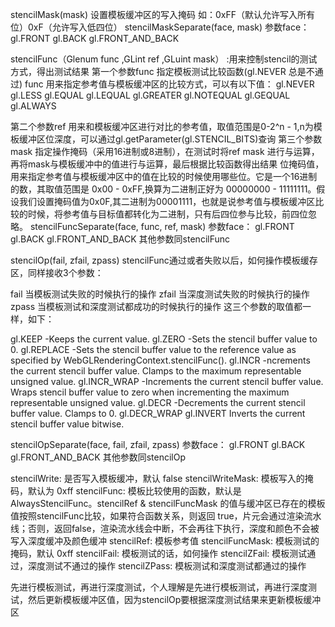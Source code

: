 stencilMask(mask)
设置模板缓冲区的写入掩码 如：0xFF（默认允许写入所有位）0xF（允许写入低四位）
stencilMaskSeparate(face, mask)
参数face：
gl.FRONT
gl.BACK
gl.FRONT_AND_BACK

stencilFunc（Glenum func ,GLint ref ,GLuint mask） :用来控制stencil的测试方式，得出测试结果
第一个参数func 指定模板测试比较函数(gl.NEVER 总是不通过)
func 用来指定参考值与模板缓冲区的比较方式，可以有以下值：
gl.NEVER
gl.LESS
gl.EQUAL
gl.LEQUAL
gl.GREATER
gl.NOTEQUAL
gl.GEQUAL
gl.ALWAYS

第二个参数ref 用来和模板缓冲区进行对比的参考值，取值范围是0-2^n - 1,n为模板缓冲区位深度，可以通过gl.getParameter(gl.STENCIL_BITS)查询
第三个参数mask 指定操作掩码（采用16进制或8进制），在测试时将ref mask 进行与运算，再将mask与模板缓冲中的值进行与运算，最后根据比较函数得出结果
             位掩码值，用来指定参考值与模板缓冲区中的值在比较的时候使用哪些位。它是一个16进制的数，其取值范围是 0x00 - 0xFF,换算为二进制正好为 00000000 - 11111111。假设我们设置掩码值为0x0F,其二进制为00001111，也就是说参考值与模板缓冲区比较的时候，将参考值与目标值都转化为二进制，只有后四位参与比较，前四位忽略。
stencilFuncSeparate(face, func, ref, mask)
参数face：
gl.FRONT
gl.BACK
gl.FRONT_AND_BACK
其他参数同stencilFunc

stencilOp(fail, zfail, zpass)
stencilFunc通过或者失败以后，如何操作模板缓存区，同样接收3个参数：

fail 当模板测试失败的时候执行的操作
zfail 当深度测试失败的时候执行的操作
zpass 当模板测试和深度测试都成功的时候执行的操作
这三个参数的取值都一样，如下：

gl.KEEP -Keeps the current value.
gl.ZERO -Sets the stencil buffer value to 0.
gl.REPLACE -Sets the stencil buffer value to the reference value as specified by WebGLRenderingContext.stencilFunc().
gl.INCR -ncrements the current stencil buffer value. Clamps to the maximum representable unsigned value.
gl.INCR_WRAP -Increments the current stencil buffer value. Wraps stencil buffer value to zero when incrementing the maximum representable unsigned value.
gl.DECR -Decrements the current stencil buffer value. Clamps to 0.
gl.DECR_WRAP 
gl.INVERT Inverts the current stencil buffer value bitwise.

stencilOpSeparate(face, fail, zfail, zpass)
参数face：
gl.FRONT
gl.BACK
gl.FRONT_AND_BACK
其他参数同stencilOp

stencilWrite: 是否写入模板缓冲，默认 false
stencilWriteMask: 模板写入的掩码，默认为 0xff
stencilFunc: 模板比较使用的函数，默认是 AlwaysStencilFunc。stencilRef & stencilFuncMask 的值与缓冲区已存在的模板值按照stencilFunc比较，如果符合函数关系，则返回 true，片元会通过渲染流水线；否则，返回false，渲染流水线会中断，不会再往下执行，深度和颜色不会被写入深度缓冲及颜色缓冲
stencilRef: 模板参考值
stencilFuncMask: 模板测试的掩码，默认 0xff
stencilFail: 模板测试的话，如何操作
stencilZFail: 模板测试通过，深度测试不通过的操作
stencilZPass: 模板测试和深度测试都通过的操作

先进行模板测试，再进行深度测试，个人理解是先进行模板测试，再进行深度测试，然后更新模板缓冲区值，因为stencilOp要根据深度测试结果来更新模板缓冲区